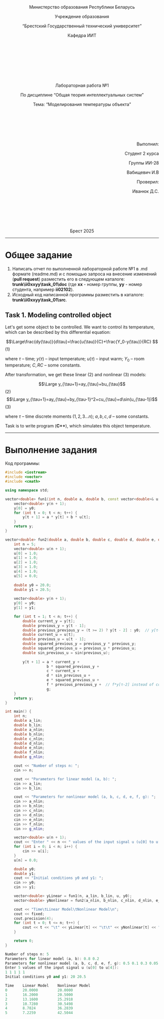 <p align="center"> Министерство образования Республики Беларусь</p>
<p align="center">Учреждение образования</p>
<p align="center">“Брестский Государственный технический университет”</p>
<p align="center">Кафедра ИИТ</p>
<br><br><br><br><br><br><br>
<p align="center">Лабораторная работа №1</p>
<p align="center">По дисциплине “Общая теория интеллектуальных систем”</p>
<p align="center">Тема: “Моделирования температуры объекта”</p>
<br><br><br><br><br>
<p align="right">Выполнил:</p>
<p align="right">Студент 2 курса</p>
<p align="right">Группы ИИ-28</p>
<p align="right">Вабищевич И.В</p>
<p align="right">Проверил:</p>
<p align="right">Иванюк Д.С.</p>
<br><br><br><br><br>
<p align="center">Брест 2025</p>

<hr>

# Общее задание #
1. Написать отчет по выполненной лабораторной работе №1 в .md формате (readme.md) и с помощью запроса на внесение изменений (**pull request**) разместить его в следующем каталоге: **trunk\ii0xxyy\task_01\doc** (где **xx** - номер группы, **yy** - номер студента, например **ii02102**).
2. Исходный код написанной программы разместить в каталоге: **trunk\ii0xxyy\task_01\src**.
## Task 1. Modeling controlled object ##
Let's get some object to be controlled. We want to control its temperature, which can be described by this differential equation:

$$\Large\frac{dy(\tau)}{d\tau}=\frac{u(\tau)}{C}+\frac{Y_0-y(\tau)}{RC} $$ (1)

where $\tau$ – time; $y(\tau)$ – input temperature; $u(\tau)$ – input warm; $Y_0$ – room temperature; $C,RC$ – some constants.

After transformation, we get these linear (2) and nonlinear (3) models:

$$\Large y_{\tau+1}=ay_{\tau}+bu_{\tau}$$ (2)
$$\Large y_{\tau+1}=ay_{\tau}+by_{\tau-1}^2+cu_{\tau}+d\sin(u_{\tau-1})$$ (3)

where $\tau$ – time discrete moments ($1,2,3{\dots}n$); $a,b,c,d$ – some constants.

Task is to write program (**С++**), which simulates this object temperature.

<hr>

# Выполнение задания #

Код программы:
```C++
#include <iostream> 
#include <vector>
#include <cmath>

using namespace std;

vector<double> fun1(int n, double a, double b, const vector<double>& u, double y0) {
    vector<double> y(n + 1);
    y[0] = y0;
    for (int t = 0; t < n; t++) {
        y[t + 1] = a * y[t] + b * u[t];
    }
    return y;
}

vector<double> fun2(double a, double b, double c, double d, double e, double f, double g) {
    int n = 5;
    vector<double> u(n + 1);
    u[0] = 1.0;
    u[1] = 1.0;
    u[2] = 1.0;
    u[3] = 1.0;
    u[4] = 1.0;
    u[5] = 0.0;
    
    double y0 = 20.0;
    double y1 = 20.5;
    
    vector<double> y(n + 1);
    y[0] = y0;
    y[1] = y1;

    for (int t = 1; t < n; t++) {
        double current_y = y[t];
        double previous_y = y[t - 1];
        double previous_previous_y = (t >= 2) ? y[t - 2] : y0;  // y[τ-2]
        double current_u = u[t];
        double previous_u = u[t - 1];
        double squared_previous_y = previous_y * previous_y;
        double squared_previous_u = previous_u * previous_u;
        double sin_previous_u = sin(previous_u);
        
        y[t + 1] = a * current_y + 
                   b * squared_previous_y + 
                   c * current_u + 
                   d * sin_previous_u + 
                   e * squared_previous_u + 
                   f * previous_previous_y +  // f*y[τ-2] instead of cos(current_y)
                   g;
    }
    return y;
}

int main() {
    int n;
    double a_lin;
    double b_lin;
    double a_nlin;
    double b_nlin;
    double c_nlin;
    double d_nlin;
    double e_nlin;
    double f_nlin;
    double g_nlin;

    cout << "Number of steps n: ";
    cin >> n;

    cout << "Parameters for linear model (a, b): ";
    cin >> a_lin;
    cin >> b_lin;

    cout << "Parameters for nonlinear model (a, b, c, d, e, f, g): ";
    cin >> a_nlin;
    cin >> b_nlin;
    cin >> c_nlin;
    cin >> d_nlin;
    cin >> e_nlin;
    cin >> f_nlin;
    cin >> g_nlin;

    vector<double> u(n + 1);
    cout << "Enter " << n << " values of the input signal u (u[0] to u[" << n-1 << "]):\n";
    for (int i = 0; i < n; i++) {
        cin >> u[i];
    }
    u[n] = 0.0;

    double y0;
    double y1;
    cout << "Initial conditions y0 and y1: ";
    cin >> y0;
    cin >> y1;

    vector<double> yLinear = fun1(n, a_lin, b_lin, u, y0);
    vector<double> yNonlinear = fun2(a_nlin, b_nlin, c_nlin, d_nlin, e_nlin, f_nlin, g_nlin);

    cout << "Time\tLinear Model\tNonlinear Model\n";
    cout << fixed;
    cout.precision(4);
    for (int t = 0; t <= n; t++) {
        cout << t << "\t" << yLinear[t] << "\t\t" << yNonlinear[t] << "\n";
    }

    return 0;
}

Number of steps n: 5
Parameters for linear model (a, b): 0.8 0.2
Parameters for nonlinear model (a, b, c, d, e, f, g): 0.5 0.1 0.3 0.05 0.01 0.02 0.1
Enter 5 values of the input signal u (u[0] to u[4]):
1 1 1 1 1
Initial conditions y0 and y1: 20 20.5

Time    Linear Model    Nonlinear Model
0       20.0000         20.0000
1       16.2000         20.5000
2       13.1600         25.2918
3       10.7280         30.5498
4       8.7824          36.2839
5       7.2259          42.5044

